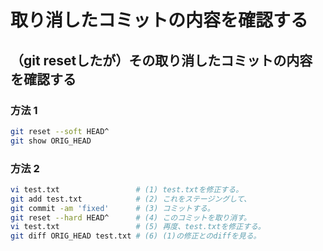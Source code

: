 ﻿# 取り消したコミットの内容を確認する

## （git resetしたが）その取り消したコミットの内容を確認する

### 方法 1

```bash
git reset --soft HEAD^
git show ORIG_HEAD
```

### 方法 2

```bash
vi test.txt                 # (1) test.txtを修正する。
git add test.txt            # (2) これをステージングして、
git commit -am 'fixed'      # (3) コミットする。
git reset --hard HEAD^      # (4) このコミットを取り消す。
vi test.txt                 # (5) 再度、test.txtを修正する。
git diff ORIG_HEAD test.txt # (6) (1)の修正とのdiffを見る。
```
